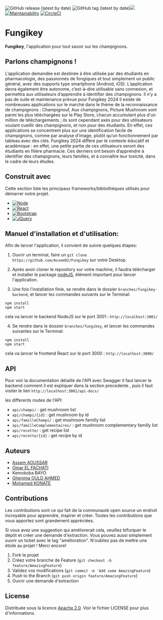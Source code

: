 ![GitHub release (latest by date)](https://img.shields.io/github/v/release/Assem92/Fungikey)
![GitHub tag (latest by date)](https://img.shields.io/github/v/tag/Assem92/FUngikey)<a href="https://www.codacy.com/gh/Assem92/Fungikey/dashboard?utm_source=github.com&amp;utm_medium=referral&amp;utm_content=Assem92/Fungikey&amp;utm_campaign=Badge_Grade"><img src="https://app.codacy.com/project/badge/Grade/a4e163d604aa457b8374bec4c79e0d44"/></a>
[![Maintainability](https://api.codeclimate.com/v1/badges/0deb4ad01a8bd65f4c5c/maintainability)](https://codeclimate.com/github/Assem92/Fungikey/maintainability)
[![CircleCI](https://dl.circleci.com/status-badge/img/gh/Assem92/Fungikey/tree/master.svg?style=svg)](https://dl.circleci.com/status-badge/redirect/gh/Assem92/Fungikey/tree/master)

# Fungikey

**Fungikey**, l'application pour tout savoir sur les champignons.

## Parlons champignons !

L’application demandée est destinée à être utilisée par des étudiants en pharmacologie, des passionnés de fongiques et tout simplement un public général, avec des supports type smartphone (Android, iOS). L’application devra également être autonome, c’est-à-dire utilisable sans connexion, et permettra aux utilisateurs d’apprendre à identifier des champignons.
Il n’y a pas de suite et maintenance prévue pour Fungikey 2024
Il existe de nombreuses applications sur le marché dans le thème de la reconnaissance de champignons : Champignouf, Aux champignons, Picture Mushroom sont parmi les plus téléchargées sur le Play Store, chacun accumulant plus d'un million de téléchargements ; ils sont cependant axés pour des utilisateurs voulant cueillir des champignons, et non pour des étudiants. En effet, ces applications se concentrent plus sur une identification facile de champignons, comme par analyse d’image, plutôt qu’un fonctionnement par tableau avec des clés. Fungikey 2024 diffère par le contexte éducatif et académique : en effet, une petite partie de ces utilisateurs seront des étudiants en filière pharmacie. Ces derniers ont besoin d’apprendre à identifier des champignons, leurs familles, et à connaître leur toxicité, dans le cadre de leurs études.

## Construit avec

Cette section liste les principaux frameworks/bibliothèques utilisés pour démarrer notre projet.

- [![Node][node.js]][node-url]
- [![React][react.js]][react-url]
- [![Bootstrap][bootstrap.com]][bootstrap-url]
- [![JQuery][jquery.com]][jquery-url]

## Manuel d'installation et d'utilisation:

Afin de lancer l'application, il convient de suivre quelques étapes:

1. Ouvrir un terminal, faire un `git clone https://github.com/Assem92/Fungikey` sur votre Desktop.

2. Après avoir cloner le repository sur votre machine, il faudra télécharger et installer le package [nodeJS](https://nodejs.org/fr/download/current/), élément important pour lancer l'application.

3. Une fois l'installation finie, se rendre dans le dossier `branches/fungikey-backend`, et lancer les commandes suivants sur le Terminal:

```
npm install
npm start
```

cela va lancer le backend NodeJS sur le port 3001 : `http://localhost:3001/`

4. Se rendre dans le dossier `branches/fungikey`, et lancer les commandes suivantes sur le Terminal:

```
npm install
npm start
```

cela va lancer le frontend React sur le port 3000 : `http://localhost:3000/`

## API

Pour voir la documentation détaillé de l'API avec Swagger il faut lancer le backend comment il est expliquer dans la section precedente , puis il faut visiter le lien `http://localhost:3001/api-docs/`

les differents routes de l'API:
  - `api/champi/` : get mushroom list
  - `api/champi/{id}` : get mushroom by id
  - `api/familleChampi/` : get mushroom familly list
  - `api/familleComplementaires/` : get mushroom complementary familly list
  - `api/recette/` : get recipe list
  - `api/recette/{id}` : get recipe by id

## Auteurs

- [Assem AOUSSAR](https://github.com/Assem92)
- [Omar EL FACHATI](https://github.com/ofachati)
- Kemokoba BAYO
- [Ghenima OULD AHMED](https://github.com/ghenima-ouldahmed)
- [Mohamed KONATE](https://github.com/MohamedKonate)

## Contributions

Les contributions sont ce qui fait de la communauté open source un endroit incroyable pour apprendre, inspirer et créer. Toutes les contributions que vous apportez sont grandement appréciées.

Si vous avez une suggestion qui améliorerait cela, veuillez bifurquer le dépôt et créer une demande d'extraction. Vous pouvez aussi simplement ouvrir un ticket avec le tag "amélioration". N'oubliez pas de mettre une étoile au projet ! Merci encore!

1. Fork le projet
2. Créez votre branche de Feature (`git checkout -b feature/AmazingFeature`)
3. Validez vos modifications (`git commit -m 'Add some AmazingFeature`)
4. Push to the Branch (`git push origin feature/AmazingFeature`)
5. Ouvrir une demande d'extraction

<!-- LICENSE -->

## License

Distribuée sous la licence [Apache 2.0](https://www.apache.org/licenses/LICENSE-2.0). Voir le fichier LICENSE pour plus d'informations.

<!-- MARKDOWN LINKS & IMAGES -->
<!-- https://www.markdownguide.org/basic-syntax/#reference-style-links -->

[node.js]: https://img.shields.io/badge/Node-000000?style=for-the-badge&logo=nextdotjs&logoColor=white
[node-url]: https://nodejs.org/en/
[react.js]: https://img.shields.io/badge/React-20232A?style=for-the-badge&logo=react&logoColor=61DAFB
[react-url]: https://reactjs.org/
[bootstrap.com]: https://img.shields.io/badge/Bootstrap-563D7C?style=for-the-badge&logo=bootstrap&logoColor=white
[bootstrap-url]: https://getbootstrap.com
[jquery.com]: https://img.shields.io/badge/jQuery-0769AD?style=for-the-badge&logo=jquery&logoColor=white
[jquery-url]: https://jquery.com
